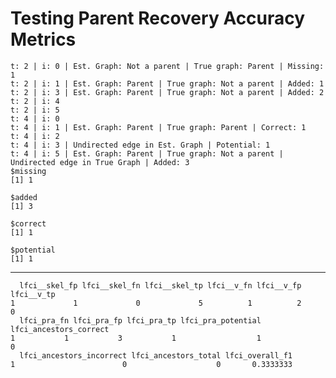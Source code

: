 # Testing Parent Recovery Accuracy Metrics

    t: 2 | i: 0 | Est. Graph: Not a parent | True graph: Parent | Missing: 1
    t: 2 | i: 1 | Est. Graph: Parent | True graph: Not a parent | Added: 1
    t: 2 | i: 3 | Est. Graph: Parent | True graph: Not a parent | Added: 2
    t: 2 | i: 4
    t: 2 | i: 5
    t: 4 | i: 0
    t: 4 | i: 1 | Est. Graph: Parent | True graph: Parent | Correct: 1
    t: 4 | i: 2
    t: 4 | i: 3 | Undirected edge in Est. Graph | Potential: 1
    t: 4 | i: 5 | Est. Graph: Parent | True graph: Not a parent | Undirected edge in True Graph | Added: 3
    $missing
    [1] 1
    
    $added
    [1] 3
    
    $correct
    [1] 1
    
    $potential
    [1] 1
    

---

      lfci__skel_fp lfci__skel_fn lfci__skel_tp lfci__v_fn lfci__v_fp lfci__v_tp
    1             1             0             5          1          2          0
      lfci_pra_fn lfci_pra_fp lfci_pra_tp lfci_pra_potential lfci_ancestors_correct
    1           1           3           1                  1                      0
      lfci_ancestors_incorrect lfci_ancestors_total lfci_overall_f1
    1                        0                    0       0.3333333

